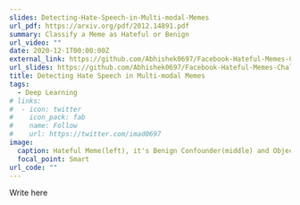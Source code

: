 ```yaml
---
slides: Detecting-Hate-Speech-in-Multi-modal-Memes
url_pdf: https://arxiv.org/pdf/2012.14891.pdf
summary: Classify a Meme as Hateful or Benign
url_video: ""
date: 2020-12-1T00:00:00Z
external_link: https://github.com/Abhishek0697/Facebook-Hateful-Memes-Challenge
url_slides: https://github.com/Abhishek0697/Facebook-Hateful-Memes-Challenge/blob/main/Detecting%20Hate%20Speech%20in%20Multi-modal%20Memes.pdf
title: Detecting Hate Speech in Multi-modal Memes
tags:
  - Deep Learning
# links:
#  - icon: twitter
#    icon_pack: fab
#    name: Follow
#    url: https://twitter.com/imad0697
image:
  caption: Hateful Meme(left), it's Benign Confounder(middle) and Object Dection Visualization(right)
  focal_point: Smart
url_code: ""
---
```


Write here

